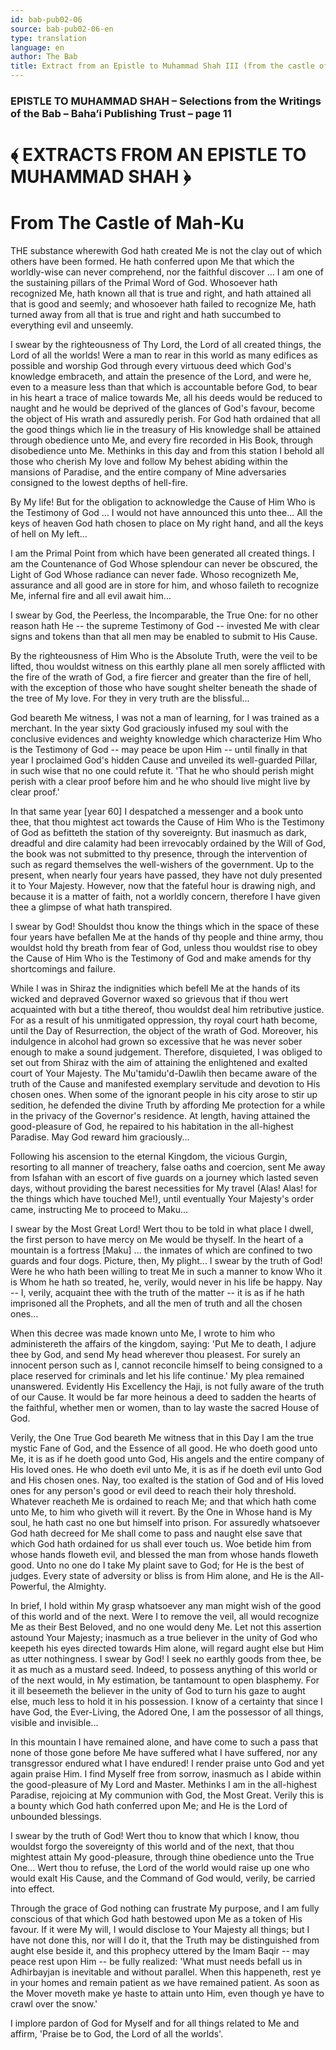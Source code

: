 ```yaml
---
id: bab-pub02-06
source: bab-pub02-06-en
type: translation
language: en
author: The Bab
title: Extract from an Epistle to Muhammad Shah III (from the castle of Mah-Ku)
---
```

### EPISTLE TO MUHAMMAD SHAH – Selections from the Writings of the Bab – Baha’i Publishing Trust – page 11

# ﴾ EXTRACTS FROM AN EPISTLE TO MUHAMMAD SHAH ﴿

# From The Castle of Mah-Ku

THE substance wherewith God hath created Me is not the clay out of which others have been formed. He hath conferred upon Me that which the worldly-wise can never comprehend, nor the faithful discover ... I am one of the sustaining pillars of the Primal Word of God. Whosoever hath recognized Me, hath known all that is true and right, and hath attained all that is good and seemly; and whosoever hath failed to recognize Me, hath turned away from all that is true and right and hath succumbed to everything evil and unseemly.

I swear by the righteousness of Thy Lord, the Lord of all created things, the Lord of all the worlds! Were a man to rear in this world as many edifices as possible and worship God through every virtuous deed which God's knowledge embraceth, and attain the presence of the Lord, and were he, even to a measure less than that which is accountable before God, to bear in his heart a trace of malice towards Me, all his deeds would be reduced to naught and he would be deprived of the glances of God's favour, become the object of His wrath and assuredly perish. For God hath ordained that all the good things which lie in the treasury of His knowledge shall be attained through obedience unto Me, and every fire recorded in His Book, through disobedience unto Me. Methinks in this day and from this station I behold all those who cherish My love and follow My behest abiding within the mansions of Paradise, and the entire company of Mine adversaries consigned to the lowest depths of hell-fire.

By My life! But for the obligation to acknowledge the Cause of Him Who is the Testimony of God ... I would not have announced this unto thee... All the keys of heaven God hath chosen to place on My right hand, and all the keys of hell on My left...

I am the Primal Point from which have been generated all created things. I am the Countenance of God Whose splendour can never be obscured, the Light of God Whose radiance can never fade. Whoso recognizeth Me, assurance and all good are in store for him, and whoso faileth to recognize Me, infernal fire and all evil await him...

I swear by God, the Peerless, the Incomparable, the True One: for no other reason hath He -- the supreme Testimony of God -- invested Me with clear signs and tokens than that all men may be enabled to submit to His Cause.

By the righteousness of Him Who is the Absolute Truth, were the veil to be lifted, thou wouldst witness on this earthly plane all men sorely afflicted with the fire of the wrath of God, a fire fiercer and greater than the fire of hell, with the exception of those who have sought shelter beneath the shade of the tree of My love. For they in very truth are the blissful...

God beareth Me witness, I was not a man of learning, for I was trained as a merchant. In the year sixty God graciously infused my soul with the conclusive evidences and weighty knowledge which characterize Him Who is the Testimony of God -- may peace be upon Him -- until finally in that year I proclaimed God's hidden Cause and unveiled its well-guarded Pillar, in such wise that no one could refute it. 'That he who should perish might perish with a clear proof before him and he who should live might live by clear proof.'

In that same year \[year 60\] I despatched a messenger and a book unto thee, that thou mightest act towards the Cause of Him Who is the Testimony of God as befitteth the station of thy sovereignty. But inasmuch as dark, dreadful and dire calamity had been irrevocably ordained by the Will of God, the book was not submitted to thy presence, through the intervention of such as regard themselves the well-wishers of the government. Up to the present, when nearly four years have passed, they have not duly presented it to Your Majesty. However, now that the fateful hour is drawing nigh, and because it is a matter of faith, not a worldly concern, therefore I have given thee a glimpse of what hath transpired.

I swear by God! Shouldst thou know the things which in the space of these four years have befallen Me at the hands of thy people and thine army, thou wouldst hold thy breath from fear of God, unless thou wouldst rise to obey the Cause of Him Who is the Testimony of God and make amends for thy shortcomings and failure.

While I was in Shiraz the indignities which befell Me at the hands of its wicked and depraved Governor waxed so grievous that if thou wert acquainted with but a tithe thereof, thou wouldst deal him retributive justice. For as a result of his unmitigated oppression, thy royal court hath become, until the Day of Resurrection, the object of the wrath of God. Moreover, his indulgence in alcohol had grown so excessive that he was never sober enough to make a sound judgement. Therefore, disquieted, I was obliged to set out from Shiraz with the aim of attaining the enlightened and exalted court of Your Majesty. The Mu'tamidu'd-Dawlih then became aware of the truth of the Cause and manifested exemplary servitude and devotion to His chosen ones. When some of the ignorant people in his city arose to stir up sedition, he defended the divine Truth by affording Me protection for a while in the privacy of the Governor's residence. At length, having attained the good-pleasure of God, he repaired to his habitation in the all-highest Paradise. May God reward him graciously...

Following his ascension to the eternal Kingdom, the vicious Gurgin, resorting to all manner of treachery, false oaths and coercion, sent Me away from Isfahan with an escort of five guards on a journey which lasted seven days, without providing the barest necessities for My travel (Alas! Alas! for the things which have touched Me!), until eventually Your Majesty's order came, instructing Me to proceed to Maku...

I swear by the Most Great Lord! Wert thou to be told in what place I dwell, the first person to have mercy on Me would be thyself. In the heart of a mountain is a fortress \[Maku\] ... the inmates of which are confined to two guards and four dogs. Picture, then, My plight... I swear by the truth of God! Were he who hath been willing to treat Me in such a manner to know Who it is Whom he hath so treated, he, verily, would never in his life be happy. Nay -- I, verily, acquaint thee with the truth of the matter -- it is as if he hath imprisoned all the Prophets, and all the men of truth and all the chosen ones...

When this decree was made known unto Me, I wrote to him who administereth the affairs of the kingdom, saying: 'Put Me to death, I adjure thee by God, and send My head wherever thou pleasest. For surely an innocent person such as I, cannot reconcile himself to being consigned to a place reserved for criminals and let his life continue.' My plea remained unanswered. Evidently His Excellency the Haji, is not fully aware of the truth of our Cause. It would be far more heinous a deed to sadden the hearts of the faithful, whether men or women, than to lay waste the sacred House of God.

Verily, the One True God beareth Me witness that in this Day I am the true mystic Fane of God, and the Essence of all good. He who doeth good unto Me, it is as if he doeth good unto God, His angels and the entire company of His loved ones. He who doeth evil unto Me, it is as if he doeth evil unto God and His chosen ones. Nay, too exalted is the station of God and of His loved ones for any person's good or evil deed to reach their holy threshold. Whatever reacheth Me is ordained to reach Me; and that which hath come unto Me, to him who giveth will it revert. By the One in Whose hand is My soul, he hath cast no one but himself into prison. For assuredly whatsoever God hath decreed for Me shall come to pass and naught else save that which God hath ordained for us shall ever touch us. Woe betide him from whose hands floweth evil, and blessed the man from whose hands floweth good. Unto no one do I take My plaint save to God; for He is the best of judges. Every state of adversity or bliss is from Him alone, and He is the All-Powerful, the Almighty.

In brief, I hold within My grasp whatsoever any man might wish of the good of this world and of the next. Were I to remove the veil, all would recognize Me as their Best Beloved, and no one would deny Me. Let not this assertion astound Your Majesty; inasmuch as a true believer in the unity of God who keepeth his eyes directed towards Him alone, will regard aught else but Him as utter nothingness. I swear by God! I seek no earthly goods from thee, be it as much as a mustard seed. Indeed, to possess anything of this world or of the next would, in My estimation, be tantamount to open blasphemy. For it ill beseemeth the believer in the unity of God to turn his gaze to aught else, much less to hold it in his possession. I know of a certainty that since I have God, the Ever-Living, the Adored One, I am the possessor of all things, visible and invisible...

In this mountain I have remained alone, and have come to such a pass that none of those gone before Me have suffered what I have suffered, nor any transgressor endured what I have endured! I render praise unto God and yet again praise Him. I find Myself free from sorrow, inasmuch as I abide within the good-pleasure of My Lord and Master. Methinks I am in the all-highest Paradise, rejoicing at My communion with God, the Most Great. Verily this is a bounty which God hath conferred upon Me; and He is the Lord of unbounded blessings.

I swear by the truth of God! Wert thou to know that which I know, thou wouldst forgo the sovereignty of this world and of the next, that thou mightest attain My good-pleasure, through thine obedience unto the True One... Wert thou to refuse, the Lord of the world would raise up one who would exalt His Cause, and the Command of God would, verily, be carried into effect.

Through the grace of God nothing can frustrate My purpose, and I am fully conscious of that which God hath bestowed upon Me as a token of His favour. If it were My will, I would disclose to Your Majesty all things; but I have not done this, nor will I do it, that the Truth may be distinguished from aught else beside it, and this prophecy uttered by the Imam Baqir -- may peace rest upon Him -- be fully realized: 'What must needs befall us in Adhirbayjan is inevitable and without parallel. When this happeneth, rest ye in your homes and remain patient as we have remained patient. As soon as the Mover moveth make ye haste to attain unto Him, even though ye have to crawl over the snow.'

I implore pardon of God for Myself and for all things related to Me and affirm, 'Praise be to God, the Lord of all the worlds'.